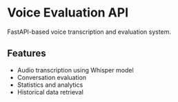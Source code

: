 # Voice Evaluation API

FastAPI-based voice transcription and evaluation system.

## Features
- Audio transcription using Whisper model
- Conversation evaluation
- Statistics and analytics
- Historical data retrieval
